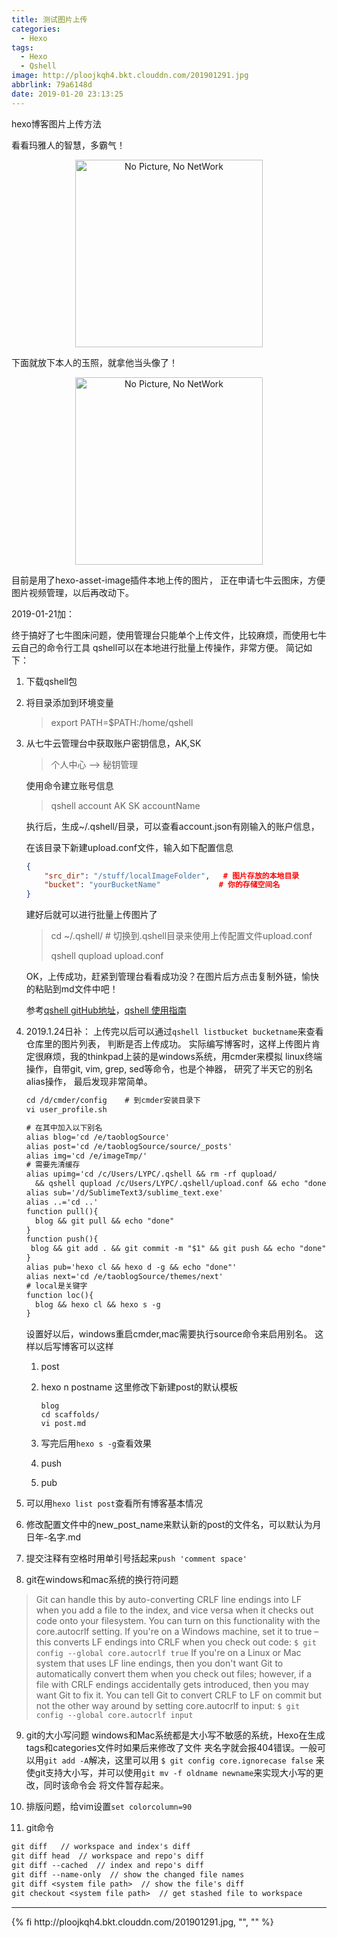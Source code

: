 ```yaml
---
title: 测试图片上传
categories:
  - Hexo
tags:
  - Hexo
  - Qshell
image: http://ploojkqh4.bkt.clouddn.com/201901291.jpg
abbrlink: 79a6148d
date: 2019-01-20 23:13:25
---
```

<p class="description">hexo博客图片上传方法</p>
<!-- more -->

看看玛雅人的智慧，多霸气！
<div align="center">
    <img src="http://ploojkqh4.bkt.clouddn.com/maya.jpg" width="300" alt="No Picture, No NetWork"/>
</div>

下面就放下本人的玉照，就拿他当头像了！
<div align="center">
    <img src="http://ploojkqh4.bkt.clouddn.com/me.jpg" width="300" alt="No Picture, No NetWork"/>
</div>

目前是用了hexo-asset-image插件本地上传的图片，
正在申请七牛云图床，方便图片视频管理，以后再改动下。

2019-01-21加：

终于搞好了七牛图床问题，使用管理台只能单个上传文件，比较麻烦，而使用七牛云自己的命令行工具
qshell可以在本地进行批量上传操作，非常方便。
简记如下：

1. 下载qshell包

2. 将目录添加到环境变量

   > export PATH=$PATH:/home/qshell

3. 从七牛云管理台中获取账户密钥信息，AK,SK

   > 个人中心 —> 秘钥管理

   使用命令建立账号信息

   > qshell account  AK  SK accountName

   执行后，生成~/.qshell/目录，可以查看account.json有刚输入的账户信息，

   在该目录下新建upload.conf文件，输入如下配置信息

   ```json
   {
       "src_dir": "/stuff/localImageFolder",   # 图片存放的本地目录
       "bucket": "yourBucketName"             # 你的存储空间名
   }
   ```

   建好后就可以进行批量上传图片了

   > cd ~/.qshell/        # 切换到.qshell目录来使用上传配置文件upload.conf
   >
   > qshell qupload upload.conf

   OK，上传成功，赶紧到管理台看看成功没？在图片后方点击复制外链，愉快的粘贴到md文件中吧！

   参考[qshell gitHub地址](https://github.com/qiniu/qshell)，[qshell 使用指南](https://developer.qiniu.com/kodo/kb/1685/using-qshell-synchronize-directories)

4. 2019.1.24日补：
   上传完以后可以通过`qshell listbucket bucketname`来查看仓库里的图片列表， 判断是否上传成功。
   实际编写博客时，这样上传图片肯定很麻烦，我的thinkpad上装的是windows系统，用cmder来模拟
   linux终端操作，自带git, vim, grep, sed等命令，也是个神器， 研究了半天它的别名alias操作，
   最后发现非常简单。
   ```txt
   cd /d/cmder/config    # 到cmder安装目录下
   vi user_profile.sh
   
   # 在其中加入以下别名
   alias blog='cd /e/taoblogSource'
   alias post='cd /e/taoblogSource/source/_posts'
   alias img='cd /e/imageTmp/' 
   # 需要先清缓存
   alias upimg='cd /c/Users/LYPC/.qshell && rm -rf qupload/ 
     && qshell qupload /c/Users/LYPC/.qshell/upload.conf && echo "done"'
   alias sub='/d/SublimeText3/sublime_text.exe'
   alias ..='cd ..'
   function pull(){
     blog && git pull && echo "done"
   }
   function push(){
    blog && git add . && git commit -m "$1" && git push && echo "done"
   }
   alias pub='hexo cl && hexo d -g && echo "done"'
   alias next='cd /e/taoblogSource/themes/next'
   # local是关键字
   function loc(){
     blog && hexo cl && hexo s -g
   }
   ```
   设置好以后，windows重启cmder,mac需要执行source命令来启用别名。
   这样以后写博客可以这样

   1. post

   2. hexo n postname
      这里修改下新建post的默认模板
      ```
      blog
      cd scaffolds/
      vi post.md
      ```

   3. 写完后用`hexo s -g`查看效果

   4. push

   5. pub

5. 可以用`hexo list post`查看所有博客基本情况

6. 修改配置文件中的new_post_name来默认新的post的文件名，可以默认为月日年-名字.md

7. 提交注释有空格时用单引号括起来`push 'comment space'`

8. git在windows和mac系统的换行符问题
> Git can handle this by auto-converting CRLF line endings into LF when you add a file to 
the index, and vice versa when it checks out code onto your filesystem. You can turn on 
this functionality with the core.autocrlf setting. If you're on a Windows machine, set it 
to true – this converts LF endings into CRLF when you check out code:
`$ git config --global core.autocrlf true`
If you're on a Linux or Mac system that uses LF line endings, then you don't want Git to 
automatically convert them when you check out files; however, if a file with CRLF endings 
accidentally gets introduced, then you may want Git to fix it. You can tell Git to convert 
CRLF to LF on commit but not the other way around by setting core.autocrlf to input:
`$ git config --global core.autocrlf input`

9. git的大小写问题
windows和Mac系统都是大小写不敏感的系统，Hexo在生成tags和categories文件时如果后来修改了文件
夹名字就会报404错误。一般可以用`git add -A`解决，这里可以用
`$ git config core.ignorecase false`
来使git支持大小写，并可以使用`git mv -f oldname newname`来实现大小写的更改，同时该命令会
将文件暂存起来。

10. 排版问题，给vim设置`set colorcolumn=90`

11. git命令
```txt
git diff   // workspace and index's diff
git diff head  // workspace and repo's diff
git diff --cached  // index and repo's diff
git diff --name-only  // show the changed file names
git diff <system file path>  // show the file's diff
git checkout <system file path>  // get stashed file to workspace
```

<hr />
{% fi http://ploojkqh4.bkt.clouddn.com/201901291.jpg, "", "" %}

